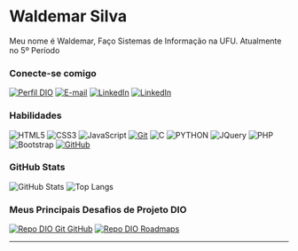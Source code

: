# Waldemar Silva
Meu nome é Waldemar, Faço Sistemas de Informação na UFU. Atualmente no 5º Período

### Conecte-se comigo
[![Perfil DIO](https://img.shields.io/badge/-Meu%20Perfil%20na%20DIO-30A3DC?style=for-the-badge)](https://web.dio.me/users/wpf_silva/)
[![E-mail](https://img.shields.io/badge/-Email-000?style=for-the-badge&logo=microsoft-outlook&logoColor=E94D5F)](mailto:wpf.silva@outlook.com)
[![LinkedIn](https://img.shields.io/badge/-LinkedIn-000?style=for-the-badge&logo=linkedin&logoColor=30A3DC)](https://www.linkedin.com/in/waldemar-silva-9a7b5524/)
[![LinkedIn](https://img.shields.io/badge/-Instagram-000?style=for-the-badge&logo=instagram&logoColor=E94D5F)](https://www.instagram.com/wpfsilva/)


### Habilidades
![HTML5](https://img.shields.io/badge/HTML-000?style=for-the-badge&logo=html5&logoColor=30A3DC)
![CSS3](https://img.shields.io/badge/CSS3-000?style=for-the-badge&logo=css3&logoColor=E94D5F)
![JavaScript](https://img.shields.io/badge/JavaScript-000?style=for-the-badge&logo=javascript&logoColor=30A3DC)
[![Git](https://img.shields.io/badge/Git-000?style=for-the-badge&logo=git&logoColor=E94D5F)](https://git-scm.com/doc) 
![C](https://img.shields.io/badge/C-000?style=for-the-badge&logo=C&logoColor=30A3DC)
![PYTHON](https://img.shields.io/badge/python-000?style=for-the-badge&logo=python&logoColor=E94D5F)
![JQuery](https://img.shields.io/badge/JQuery-000?style=for-the-badge&logo=JQuery&logoColor=30A3DC)
![PHP](https://img.shields.io/badge/php-000?style=for-the-badge&logo=php&logoColor=E94D5F)
![Bootstrap](https://img.shields.io/badge/Bootstrap-000?style=for-the-badge&logo=Bootstrap&logoColor=30A3DC)
[![GitHub](https://img.shields.io/badge/GitHub-000?style=for-the-badge&logo=github&logoColor=30A3DC)](https://docs.github.com/)

### GitHub Stats
![GitHub Stats](https://github-readme-stats.vercel.app/api?username=wpfsilva&theme=transparent&bg_color=000&border_color=30A3DC&show_icons=true&icon_color=30A3DC&title_color=E94D5F&text_color=FFF)
![Top Langs](https://github-readme-stats-git-masterrstaa-rickstaa.vercel.app/api/top-langs/?username=wpfsilva&layout=compact&bg_color=000&border_color=30A3DC&title_color=E94D5F&text_color=FFF)

### Meus Principais Desafios de Projeto DIO
[![Repo DIO Git GitHub](https://github-readme-stats.vercel.app/api/pin/?username=elidianaandrade&repo=dio-lab-open-source&bg_color=000&border_color=30A3DC&show_icons=true&icon_color=30A3DC&title_color=E94D5F&text_color=FFF)](https://github.com/elidianaandrade/dio-lab-open-source)
[![Repo DIO Roadmaps](https://github-readme-stats.vercel.app/api/pin/?username=digitalinnovationone&repo=roadmaps&bg_color=000&border_color=30A3DC&show_icons=true&icon_color=30A3DC&title_color=E94D5F&text_color=FFF)](https://github.com/digitalinnovationone/roadmaps)


---
